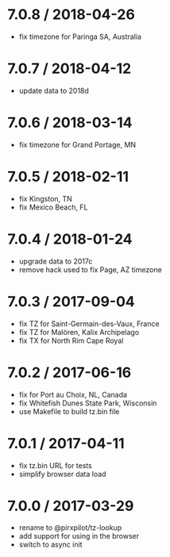
7.0.8 / 2018-04-26
==================

 * fix timezone for Paringa SA, Australia

7.0.7 / 2018-04-12
==================

 * update data to 2018d

7.0.6 / 2018-03-14
==================

 * fix timezone for Grand Portage, MN

7.0.5 / 2018-02-11
==================

 * fix Kingston, TN
 * fix Mexico Beach, FL

7.0.4 / 2018-01-24
==================

 * upgrade data to 2017c
 * remove hack used to fix Page, AZ timezone

7.0.3 / 2017-09-04
==================

 * fix TZ for Saint-Germain-des-Vaux, France
 * fix TZ for Malören, Kalix Archipelago
 * fix TX for North Rim Cape Royal

7.0.2 / 2017-06-16
==================

 * fix for Port au Choix, NL, Canada
 * fix Whitefish Dunes State Park, Wisconsin
 * use Makefile to build tz.bin file

7.0.1 / 2017-04-11
==================

 * fix tz.bin URL for tests
 * simplify browser data load

7.0.0 / 2017-03-29
==================

 * rename to @pirxpilot/tz-lookup
 * add support for using in the browser
 * switch to async init
